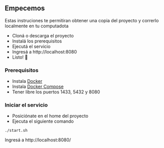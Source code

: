 
## Empecemos
Estas instruciones te permitiran obtener una copia del proyecto y correrlo localmente en tu computadota


- Cloná o descarga el proyecto
- Instalá los prerequisitos
- Ejecutá el servicio
- Ingresá a  http://localhost:8080
- Listo! :tada:

### Prerequisitos

- Instala [Docker](https://www.docker.com/)
- Instala [Docker Compose](https://docs.docker.com/compose/install/)
- Tener libre los puertos 1433, 5432 y 8080

### Iniciar el servicio

- Posiciónate en el home del proyecto
- Ejecuta el siguiente comando

```
./start.sh
```

Ingresá a http://localhost:8080/

